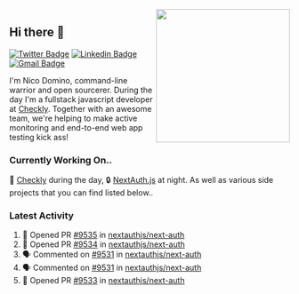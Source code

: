 <img align="right" src="https://user-images.githubusercontent.com/7415984/172472491-91b16eac-fa22-4ecf-92df-d687139fd1f9.gif" width="240" />

## Hi there 👋

[![Twitter Badge](https://img.shields.io/badge/-@ndom91-1ca0f1?style=flat-square&labelColor=1ca0f1&logo=twitter&logoColor=white&link=https://twitter.com/ndom91)](https://twitter.com/ndom91) [![Linkedin Badge](https://img.shields.io/badge/-ndom91-blue?style=flat-square&logo=Linkedin&logoColor=white&link=https://www.linkedin.com/in/ndom91/)](https://www.linkedin.com/in/ndom91/) [![Gmail Badge](https://img.shields.io/badge/-yo@ndo.dev-c14438?style=flat-square&logo=mail.ru&logoColor=white&link=mailto:yo@ndo.dev)](mailto:yo@ndo.dev)

I'm Nico Domino, command-line warrior and open sourcerer. During the day I'm a fullstack javascript developer at [Checkly](https://checklyhq.com). Together with an awesome team, we're helping to make active monitoring and end-to-end web app testing kick ass!

### Currently Working On..

🦝 [Checkly](https://checklyhq.com) during the day, 🔒 [NextAuth.js](https://github.com/nextauthjs/next-auth) at night. As well as various side projects that you can find listed below..

<!--START_SECTION_PROFILE_VIEWS:readme-info-->
<!--END_SECTION_PROFILE_VIEWS:readme-info-->

<!--START_SECTION_DAILY_COMMIT:readme-info-->
<!--END_SECTION_DAILY_COMMIT:readme-info-->

<!--START_SECTION_WEEKLY_COMMIT:readme-info-->
<!--END_SECTION_WEEKLY_COMMIT:readme-info-->

### Latest Activity

<!--START_SECTION:activity-->
1. 💪 Opened PR [#9535](https://github.com/nextauthjs/next-auth/pull/9535) in [nextauthjs/next-auth](https://github.com/nextauthjs/next-auth)
2. 💪 Opened PR [#9534](https://github.com/nextauthjs/next-auth/pull/9534) in [nextauthjs/next-auth](https://github.com/nextauthjs/next-auth)
3. 🗣 Commented on [#9531](https://github.com/nextauthjs/next-auth/pull/9531#issuecomment-1877573364) in [nextauthjs/next-auth](https://github.com/nextauthjs/next-auth)
4. 🗣 Commented on [#9531](https://github.com/nextauthjs/next-auth/pull/9531#issuecomment-1877572269) in [nextauthjs/next-auth](https://github.com/nextauthjs/next-auth)
5. 💪 Opened PR [#9533](https://github.com/nextauthjs/next-auth/pull/9533) in [nextauthjs/next-auth](https://github.com/nextauthjs/next-auth)
<!--END_SECTION:activity-->
